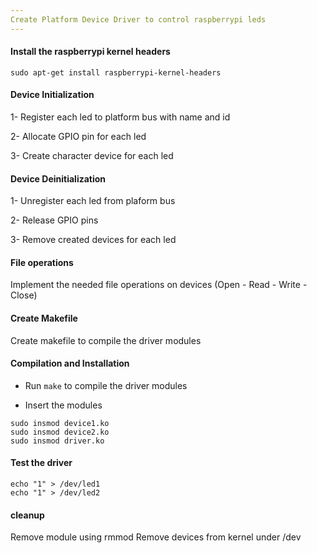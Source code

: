 ```yaml
---
Create Platform Device Driver to control raspberrypi leds
---
```

#### Install the raspberrypi kernel headers
```
sudo apt-get install raspberrypi-kernel-headers
```
#### Device Initialization

1- Register each led to platform bus with name and id

2- Allocate GPIO pin for each led 

3- Create character device for each led

#### Device Deinitialization

1- Unregister each led from plaform bus 

2- Release GPIO pins

3- Remove created devices for each led

#### File operations

Implement the needed file operations on devices (Open - Read - Write - Close)

#### Create Makefile

Create makefile to compile the driver modules

#### Compilation and Installation

- Run ```make``` to compile the driver modules 

- Insert the modules
```
sudo insmod device1.ko
sudo insmod device2.ko
sudo insmod driver.ko
```

#### Test the driver 
```
echo "1" > /dev/led1
echo "1" > /dev/led2
```

#### cleanup 

Remove module using rmmod Remove devices from kernel under /dev









